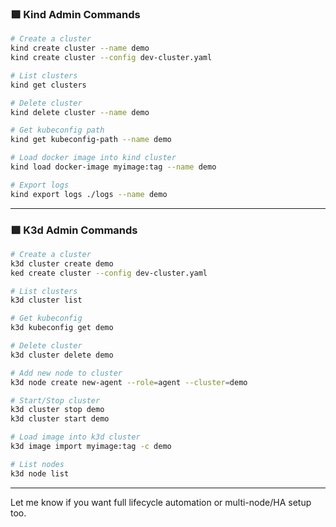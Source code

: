 ### 🟪 **Kind Admin Commands**

```bash
# Create a cluster
kind create cluster --name demo
kind create cluster --config dev-cluster.yaml

# List clusters
kind get clusters

# Delete cluster
kind delete cluster --name demo

# Get kubeconfig path
kind get kubeconfig-path --name demo

# Load docker image into kind cluster
kind load docker-image myimage:tag --name demo

# Export logs
kind export logs ./logs --name demo
```

---

### 🟩 **K3d Admin Commands**

```bash
# Create a cluster
k3d cluster create demo
ked create cluster --config dev-cluster.yaml

# List clusters
k3d cluster list

# Get kubeconfig
k3d kubeconfig get demo

# Delete cluster
k3d cluster delete demo

# Add new node to cluster
k3d node create new-agent --role=agent --cluster=demo

# Start/Stop cluster
k3d cluster stop demo
k3d cluster start demo

# Load image into k3d cluster
k3d image import myimage:tag -c demo

# List nodes
k3d node list
```

---

Let me know if you want full lifecycle automation or multi-node/HA setup too.